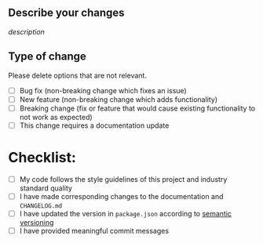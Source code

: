 ## Describe your changes

*description*

## Type of change

Please delete options that are not relevant.

- [ ] Bug fix (non-breaking change which fixes an issue)
- [ ] New feature (non-breaking change which adds functionality)
- [ ] Breaking change (fix or feature that would cause existing functionality to not work as expected)
- [ ] This change requires a documentation update

# Checklist:

- [ ] My code follows the style guidelines of this project and industry standard quality
- [ ] I have made corresponding changes to the documentation and `CHANGELOG.md`
- [ ] I have updated the version in `package.json` according to [semantic versioning](https://semver.org/)
- [ ] I have provided meaningful commit messages
